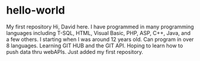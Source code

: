 # hello-world
My first repository
Hi, David here.  I have programmed in many programming languages including T-SQL, HTML, Visual Basic, PHP, ASP, C++, Java, and a few others.  I starting when I was around 12 years old.  Can program in over 8 languages.  Learning GIT HUB and the GIT API.  Hoping to learn how to push data thru webAPIs.
Just added my first repository.
